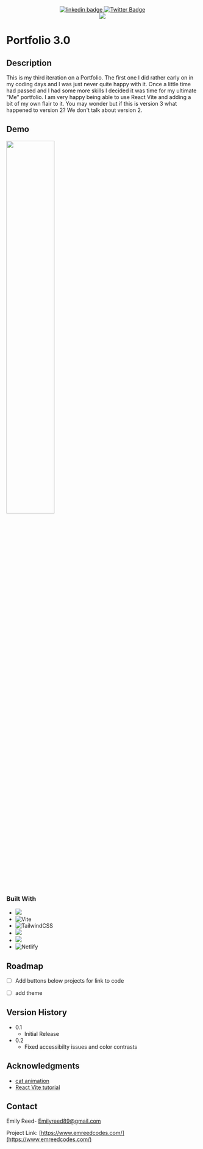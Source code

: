 <div align="center">
<a href="https://www.linkedin.com/in/emilyjreed/">
<img src="https://img.shields.io/badge/LinkedIn-0077B5?style=for-the-badge&logo=linkedin&logoColor=white" alt="linkedin badge"/>
</a>
  <a href="https://twitter.com/Em_Reeds_Code">
    <img src="https://img.shields.io/badge/Twitter-blue?&color=blue&style=for-the-badge&logo=twitter&logoColor=white" alt="Twitter Badge"/>
  </a>
  </div>
  <div align="center">
   <a href="https://www.emreedcodes.com/" alt="portfolio">
   <img src="https://img.shields.io/badge/Portfolio-%23000000.svg?style=for-the-badge&logo=firefox&logoColor=#FF7139" />
   </a>
   </div>

# Portfolio 3.0


## Description

This is my third iteration on a Portfolio. The first one I did rather early on in my coding days and I was just never quite happy with it. Once a little time had passed and I had some more skills I decided it was time for my ultimate "Me" portfolio. I am very happy being able to use React Vite and adding a bit of my own flair to it. You may wonder but if this is version 3 what happened to version 2? We don't talk about version 2. 

## Demo

<img src="https://user-images.githubusercontent.com/96320126/200085205-a7aefa9d-7aee-4cd0-a853-3e13060ab882.gif" width="50%" />


### Built With

* <img src="https://img.shields.io/badge/react-%2320232a.svg?style=for-the-badge&logo=react&logoColor=%2361DAFB" />
* ![Vite](https://img.shields.io/badge/vite-%23646CFF.svg?style=for-the-badge&logo=vite&logoColor=white)
* ![TailwindCSS](https://img.shields.io/badge/tailwindcss-%2338B2AC.svg?style=for-the-badge&logo=tailwind-css&logoColor=white)
* <img src="https://img.shields.io/badge/npm-CB3837?style=for-the-badge&logo=npm&logoColor=white" />
* <img src="https://img.shields.io/badge/VSCode-0078D4?style=for-the-badge&logo=visual%20studio%20code&logoColor=white" />
* ![Netlify](https://img.shields.io/badge/netlify-%23000000.svg?style=for-the-badge&logo=netlify&logoColor=#00C7B7)


<!-- ROADMAP -->
## Roadmap

- [ ] Add buttons below projects for link to code
- [ ] add theme


## Version History

* 0.1
    * Initial Release
* 0.2 
    * Fixed accessibilty issues and color contrasts


<!-- ACKNOWLEDGMENTS -->
## Acknowledgments

* [cat animation](https://www.youtube.com/watch?v=XpCbkegxm9A)
* [React Vite tutorial](https://www.freecodecamp.org/news/build-portfolio-website-react/)

<!-- CONTACT -->
## Contact

Emily Reed- Emilyreed89@gmail.com

Project Link: [https://www.emreedcodes.com/](https://www.emreedcodes.com/)
